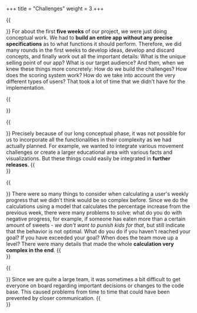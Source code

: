 +++
title = "Challenges"
weight = 3
+++

{{<section title="Long conceptual phase" >}}
For about the first **five weeks** of our project, we were just doing conceptual work. We had to **build an entire app without any precise specifications** as to what functions it should perform. Therefore, we did many rounds in the first weeks to develop ideas, develop and discard concepts, and finally work out all the important details: What is the unique selling point of our app? What is our target audience? And then, when we knew these things more concretely: How do we build the challenges? How does the scoring system work? How do we take into account the very different types of users? That took a lot of time that we didn't have for the implementation.

{{</section>}}

{{<section title="Complex functionalities in a short period of time" >}}
Precisely because of our long conceptual phase, it was not possible for us to incorporate all the functionalities in their complexity as we had actually planned. For example, we wanted to integrate various movement challenges or create a larger educational area with various facts and visualizations. But these things could easily be integrated in **further releases**.
{{</section>}}

{{<section title="Calculation of user progress" >}}
There were so many things to consider when calculating a user's weekly progress that we didn't think would be so complex before. Since we do the calculations using a model that calculates the percentage increase from the previous week, there were many problems to solve: what do you do with negative progress, for example, if someone has eaten more than a certain amount of sweets - *we don't want to punish kids for that*, but still indicate that the behavior is not optimal. What do you do if you haven't reached your goal? If you have exceeded your goal? When does the team move up a level? There were many details that made the whole **calculation very complex in the end**.
{{</section>}}


{{<section title="Communication and Coordination" >}}
Since we are quite a large team, it was sometimes a bit difficult to get everyone on board regarding important decisions or changes to the code base. This caused problems from time to time that could have been prevented by closer communication.
{{</section>}}